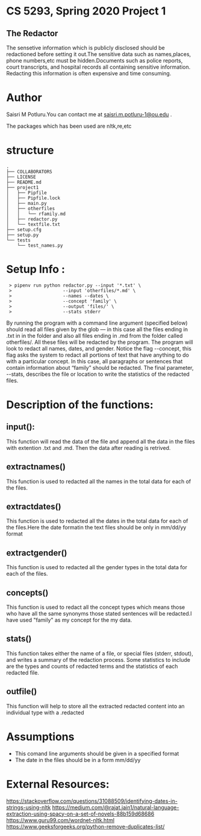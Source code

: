 # CS 5293, Spring 2020 Project 1
## The Redactor
  The sensetive information which is publicly disclosed should be redactioned before setting it out.The sensitive data such as names,places, phone numbers,etc must be hidden.Documents such as police reports, court transcripts, and hospital records all containing sensitive information. Redacting this information is often expensive and time consuming.
# Author
 Saisri M Potluru.You can contact me at saisri.m.potluru-1@ou.edu .
 
 The packages which has been used are nltk,re,etc
#  structure

~~~
.
├── COLLABORATORS
├── LICENSE
├── README.md
├── project1
│   ├── Pipfile
│   ├── Pipfile.lock
│   ├── main.py
│   ├── otherfiles
│   │   └── rfamily.md
│   ├── redactor.py
│   └── textfile.txt
├── setup.cfg
├── setup.py
└── tests
    └── test_names.py

~~~


# Setup Info :
~~~
 > pipenv run python redactor.py --input '*.txt' \
 >                   --input 'otherfiles/*.md' \
 >                   --names --dates \
 >                   --concept 'family' \
 >                   --output 'files/' \
 >                   --stats stderr    
~~~

By running the program with a command line argument (specified below) should read all files given by the glob — in this case all the files ending in .txt in in the folder and also all files ending in .md from the folder called otherfiles/. All these files will be redacted by the program. The program will look to redact all names, dates, and gender. Notice the flag --concept, this flag asks the system to redact all portions of text that have anything to do with a particular concept. In this case, all paragraphs or sentences that contain information about “family” should be redacted.  The final parameter, --stats, describes the file or location to write the statistics of the redacted files. 

# Description of the functions:
 ## input():
 This function will read the data of the file and append all the data in the files with extention .txt and .md. Then the data after reading is retrived.
 
 ## extractnames()
  This function is used to redacted all the names in the total data for each of the files.
 
 ## extractdates()
  This function is used to redacted all the dates in the total data for each of the files.Here the date formatin      the text files  should be only in mm/dd/yy format
  
 ## extractgender() 
  This function is used to redacted all the gender types in the total data for each of the files.
  
 ## concepts() 
  This function is used to redact all the concept types which means those who have all the same synonyms those stated sentences will be redacted.I have used "family" as my concept for the my data.
  
 ## stats()  
 This function takes either the name of a file, or special files (stderr, stdout), and writes a summary of the redaction process. Some statistics to include are the types and counts of redacted terms and the statistics of each redacted file. 
 
## outfile()
 This function will help to store all the extracted redacted content into an individual type with a .redacted
 
# Assumptions 
  - This comand line arguments should be given in a specified format
  - The date in the files should be in a form mm/dd/yy
 
# External Resources: 

https://stackoverflow.com/questions/31088509/identifying-dates-in-strings-using-nltk
https://medium.com/@rajat.jain1/natural-language-extraction-using-spacy-on-a-set-of-novels-88b159d68686
https://www.guru99.com/wordnet-nltk.html
https://www.geeksforgeeks.org/python-remove-duplicates-list/
 
  
 
 
